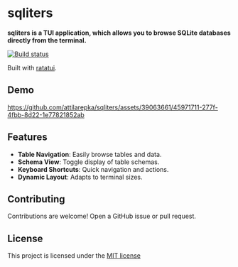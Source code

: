 # sqliters

**sqliters is a TUI application, which allows you to browse SQLite databases directly from the terminal.**

[![Build status](https://github.com/attilarepka/sqliters/actions/workflows/tests.yml/badge.svg)](https://github.com/attilarepka/sqliters/actions)

Built with [ratatui](https://github.com/ratatui-org/ratatui).

## Demo

https://github.com/attilarepka/sqliters/assets/39063661/45971711-277f-4fbb-8d22-1e77821852ab

## Features

- **Table Navigation**: Easily browse tables and data.
- **Schema View**: Toggle display of table schemas.
- **Keyboard Shortcuts**: Quick navigation and actions.
- **Dynamic Layout**: Adapts to terminal sizes.

## Contributing

Contributions are welcome! Open a GitHub issue or pull request.

## License

This project is licensed under the [MIT license](LICENSE)
